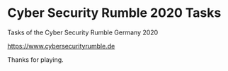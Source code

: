 Cyber Security Rumble 2020 Tasks
================================

Tasks of the Cyber Security Rumble Germany 2020

https://www.cybersecurityrumble.de

Thanks for playing.
